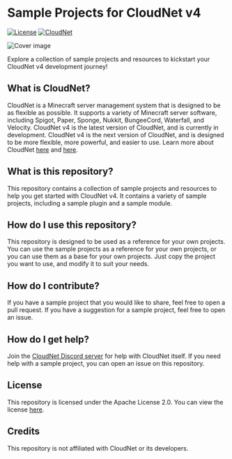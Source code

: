 # Sample Projects for CloudNet v4
[![License](https://img.shields.io/github/license/MoinCraft/sample-projects-for-cloudnet-v4.svg?style=flat-square)](./LICENSE)
[![CloudNet](https://img.shields.io/badge/CloudNet-v4.0.0--RC9-blue.svg?style=flat-square)](https://github.com/CloudNetService/CloudNet-v3)

![Cover image](./.github/cover.png)

Explore a collection of sample projects and resources to kickstart your CloudNet v4 development journey!

## What is CloudNet?
CloudNet is a Minecraft server management system that is designed to be as flexible as possible. 
It supports a variety of Minecraft server software, including Spigot, Paper, Sponge, Nukkit, BungeeCord, Waterfall, and Velocity.
CloudNet v4 is the latest version of CloudNet, and is currently in development. 
CloudNet v4 is the next version of CloudNet, and is designed to be more flexible, more powerful, and easier to use.
Learn more about CloudNet [here](https://cloudnetservice.eu/) and [here](https://github.com/CloudNetService/CloudNet-v3).

## What is this repository?
This repository contains a collection of sample projects and resources to help you get started with CloudNet v4.
It contains a variety of sample projects, including a sample plugin and a sample module.

## How do I use this repository?
This repository is designed to be used as a reference for your own projects.
You can use the sample projects as a reference for your own projects, or you can use them as a base for your own projects.
Just copy the project you want to use, and modify it to suit your needs.

## How do I contribute?
If you have a sample project that you would like to share, feel free to open a pull request.
If you have a suggestion for a sample project, feel free to open an issue.

## How do I get help?
Join the [CloudNet Discord server](https://discord.cloudnetservice.eu/) for help with CloudNet itself.
If you need help with a sample project, you can open an issue on this repository.

## License
This repository is licensed under the Apache License 2.0.
You can view the license [here](./LICENSE).

## Credits
This repository is not affiliated with CloudNet or its developers.
